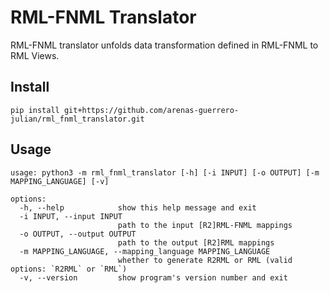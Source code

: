 # RML-FNML Translator

RML-FNML translator unfolds data transformation defined in RML-FNML to RML Views.

## Install

```
pip install git+https://github.com/arenas-guerrero-julian/rml_fnml_translator.git
```

## Usage

```
usage: python3 -m rml_fnml_translator [-h] [-i INPUT] [-o OUTPUT] [-m MAPPING_LANGUAGE] [-v]

options:
  -h, --help            show this help message and exit
  -i INPUT, --input INPUT
                        path to the input [R2]RML-FNML mappings
  -o OUTPUT, --output OUTPUT
                        path to the output [R2]RML mappings
  -m MAPPING_LANGUAGE, --mapping_language MAPPING_LANGUAGE
                        whether to generate R2RML or RML (valid options: `R2RML` or `RML`)
  -v, --version         show program's version number and exit
```
